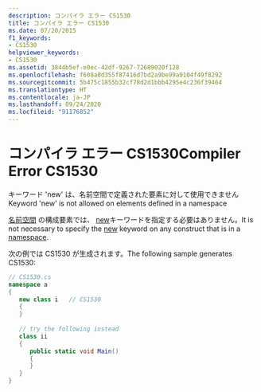```yaml
---
description: コンパイラ エラー CS1530
title: コンパイラ エラー CS1530
ms.date: 07/20/2015
f1_keywords:
- CS1530
helpviewer_keywords:
- CS1530
ms.assetid: 3844b5ef-e0ec-42df-9267-72689020f128
ms.openlocfilehash: f608a0d355f87416d7bd2a9be99a9104f49f8292
ms.sourcegitcommit: 5b475c1855b32cf78d2d1bbb4295e4c236f39464
ms.translationtype: HT
ms.contentlocale: ja-JP
ms.lasthandoff: 09/24/2020
ms.locfileid: "91176852"
---
```

# <a name="compiler-error-cs1530"></a><span data-ttu-id="2a95f-103">コンパイラ エラー CS1530</span><span class="sxs-lookup"><span data-stu-id="2a95f-103">Compiler Error CS1530</span></span>

<span data-ttu-id="2a95f-104">キーワード 'new' は、名前空間で定義された要素に対して使用できません</span><span class="sxs-lookup"><span data-stu-id="2a95f-104">Keyword 'new' is not allowed on elements defined in a namespace</span></span>  
  
 <span data-ttu-id="2a95f-105">[名前空間](../language-reference/keywords/new-modifier.md) の構成要素では、 [new](../language-reference/keywords/namespace.md)キーワードを指定する必要はありません。</span><span class="sxs-lookup"><span data-stu-id="2a95f-105">It is not necessary to specify the [new](../language-reference/keywords/new-modifier.md) keyword on any construct that is in a [namespace](../language-reference/keywords/namespace.md).</span></span>  
  
 <span data-ttu-id="2a95f-106">次の例では CS1530 が生成されます。</span><span class="sxs-lookup"><span data-stu-id="2a95f-106">The following sample generates CS1530:</span></span>  
  
```csharp  
// CS1530.cs  
namespace a  
{  
   new class i   // CS1530  
   {  
   }  
  
   // try the following instead  
   class ii  
   {  
      public static void Main()  
      {  
      }  
   }  
}  
```
